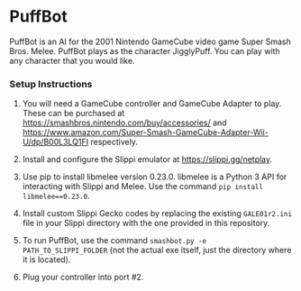 # PuffBot

PuffBot is an AI for the 2001 Nintendo GameCube video game Super Smash Bros. Melee.
PuffBot plays as the character JigglyPuff. You can play with any character that you would like.

### Setup Instructions

1. You will need a GameCube controller and GameCube Adapter to play. These can be purchased at https://smashbros.nintendo.com/buy/accessories/ and https://www.amazon.com/Super-Smash-GameCube-Adapter-Wii-U/dp/B00L3LQ1FI respectively.

2. Install and configure the Slippi emulator at https://slippi.gg/netplay.

3. Use pip to install libmelee version 0.23.0. libmelee is a Python 3 API for interacting with Slippi and Melee. Use the command `pip install libmelee==0.23.0`.

4. Install custom Slippi Gecko codes by replacing the existing `GALE01r2.ini` file in your Slippi directory with the one provided in this repository.

5. To run PuffBot, use the command `smashbot.py -e PATH_TO_SLIPPI_FOLDER` (not the actual exe itself, just the directory where it is located).

6. Plug your controller into port #2.

